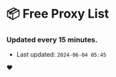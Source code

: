 # :package: Free Proxy List
### Updated every 15 minutes.

- Last updated: `2024-06-04 05:45`

:heart:
